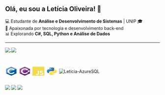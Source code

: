 ## Olá, eu sou a Letícia Oliveira! 👋

💻 Estudante de **Análise e Desenvolvimento de Sistemas** | UNIP  🎓  
🚀 Apaixonada por tecnologia e desenvolvimento back-end  
📊 Explorando **C#, SQL, Python e Análise de Dados**  

---



<a href="https://github.com/LeticiaOliveira002/github-readme-stats">
  <img height=200 align="center" src="https://github-readme-stats.vercel.app/api?username=LeticiaOliveira002&theme=radical" />
</a>
<a href="https://github.com/anuraghazra/convoychat">
  <img height=200 align="center" src="https://github-readme-stats.vercel.app/api/top-langs?username=LeticiaOliveira002&layout=compact&langs_count=8&card_width=320&theme=radical" />
</a>

##


<div style="display: inline_block"><br>

<img align="center" alt="Leticia-C" height="30" width="40" src="https://raw.githubusercontent.com/devicons/devicon/master/icons/c/c-original.svg">
  <img align="center" alt="Leticia-Csharp" height="30" width="40" src="https://raw.githubusercontent.com/devicons/devicon/master/icons/csharp/csharp-original.svg">
  <img align="center" alt="Leticia-Js" height="30" width="40" src="https://raw.githubusercontent.com/devicons/devicon/master/icons/javascript/javascript-plain.svg">
  <img align="center" alt="Leticia-Python" height="30" width="40" src="https://raw.githubusercontent.com/devicons/devicon/master/icons/python/python-original.svg">
  <img align="center" alt="Leticia-AzureSQL" height="30" width="40" src="https://cdn.jsdelivr.net/gh/devicons/devicon/icons/azuresqldatabase/azuresqldatabase-original.svg">

  
</div>

##

<div> 
<a href="https://www.instagram.com/lehvzxs/" target="_blank"><img src="https://img.shields.io/badge/-Instagram-%23E4405F?style=for-the-badge&logo=instagram&logoColor=white" target="_blank"></a>
<a href="mailto:le41853234@gmail.com"><img src="https://img.shields.io/badge/-Gmail-%23333?style=for-the-badge&logo=gmail&logoColor=white" target="_blank"></a>
 <a href="https://www.linkedin.com/in/leticia-oliveira-3913312b6/" target="_blank"><img src="https://img.shields.io/badge/-LinkedIn-%230077B5?style=for-the-badge&logo=linkedin&logoColor=white" target="_blank"></a>

  
</div>




